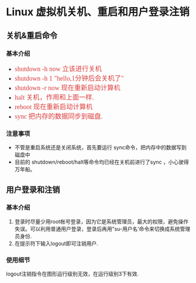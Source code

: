 # Linux 虚拟机关机、重启和用户登录注销

## 关机&重启命令

### 基本介绍

+ <font color=#DC4040 size=4 face="黑体">shutdown   -h   now           立该进行关机</font>
+ <font color=#DC4040 size=4 face="黑体">shutdown    -h 1 "hello,1分钟后会关机了"</font>
+ <font color=#DC4040 size=4 face="黑体">shutdown   -r    now           现在重新启动计算机</font>
+ <font color=#DC4040 size=4 face="黑体">halt                                        关机，作用和上面一样.</font>
+ <font color=#DC4040 size=4 face="黑体">reboot                                   现在重新启动计算机</font>
+ <font color=#DC4040 size=4 face="黑体">sync                                       把内存的数据同步到磁盘.</font>

### 注意事项

+ 不管是重启系统还是关闭系统，首先要运行 sync命令，把内存中的数据写到磁盘中
+ 目前的 shutdown/reboot/halt等命令均已经在关机前进行了sync ，小心驶得万年船。

## 用户登录和注销

### 基本介绍

1. 登录时尽量少用root帐号登录，因为它是系统管理员，最大的权限，避免操作失误。可以利用普通用户登录，登录后再用”su-用户名’命令来切换成系统管理员身份.
2. 在提示符下输入logout即可注销用户.

### 使用细节

logout注销指令在图形运行级别无效，在运行级别3下有效.

